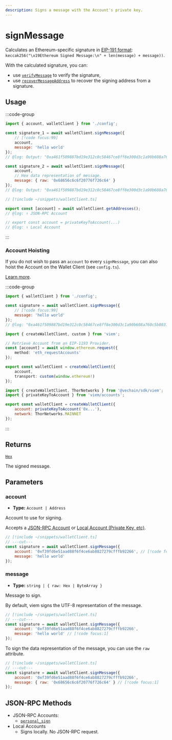 ```yaml
---
description: Signs a message with the Account's private key.
---
```


# signMessage

Calculates an Ethereum-specific signature in [EIP-191 format](https://eips.ethereum.org/EIPS/eip-191): `keccak256("\x19Ethereum Signed Message:\n" + len(message) + message))`.

With the calculated signature, you can:

- use [`verifyMessage`](/docs/utilities/verifyMessage) to verify the signature,
- use [`recoverMessageAddress`](/docs/utilities/recoverMessageAddress) to recover the signing address from a signature.

## Usage

:::code-group

```js twoslash [example.ts]
import { account, walletClient } from './config';

const signature_1 = await walletClient.signMessage({
    // [!code focus:99]
    account,
    message: 'hello world'
});
// @log: Output: "0xa461f509887bd19e312c0c58467ce8ff8e300d3c1a90b608a760c5b80318eaf15fe57c96f9175d6cd4daad4663763baa7e78836e067d0163e9a2ccf2ff753f5b1b"

const signature_2 = await walletClient.signMessage({
    account,
    // Hex data representation of message.
    message: { raw: '0x68656c6c6f20776f726c64' }
});
// @log: Output: "0xa461f509887bd19e312c0c58467ce8ff8e300d3c1a90b608a760c5b80318eaf15fe57c96f9175d6cd4daad4663763baa7e78836e067d0163e9a2ccf2ff753f5b1b"
```

```js twoslash [config.ts] filename="client.ts"
// [!include ~/snippets/walletClient.ts]

export const [account] = await walletClient.getAddresses();
// @log: ↑ JSON-RPC Account

// export const account = privateKeyToAccount(...)
// @log: ↑ Local Account
```

:::

### Account Hoisting

If you do not wish to pass an `account` to every `signMessage`, you can also hoist the Account on the Wallet Client (see `config.ts`).

[Learn more](/docs/clients/wallet#withaccount).

:::code-group

```js twoslash [example.ts]
import { walletClient } from './config';

const signature = await walletClient.signMessage({
    // [!code focus:99]
    message: 'hello world'
});
// @log: "0xa461f509887bd19e312c0c58467ce8ff8e300d3c1a90b608a760c5b80318eaf15fe57c96f9175d6cd4daad4663763baa7e78836e067d0163e9a2ccf2ff753f5b1b"
```

```ts [config.ts (JSON-RPC Account)]
import { createWalletClient, custom } from 'viem';

// Retrieve Account from an EIP-1193 Provider.
const [account] = await window.ethereum.request({
    method: 'eth_requestAccounts'
});

export const walletClient = createWalletClient({
    account,
    transport: custom(window.ethereum!)
});
```

```js twoslash [config.ts (Local Account)] filename="config.ts"
import { createWalletClient, ThorNetworks } from '@vechain/sdk/viem';
import { privateKeyToAccount } from 'viem/accounts';

export const walletClient = createWalletClient({
    account: privateKeyToAccount('0x...'),
    network: ThorNetworks.MAINNET
});
```

:::

## Returns

[`Hex`](/docs/glossary/types#hex)

The signed message.

## Parameters

### account

- **Type:** `Account | Address`

Account to use for signing.

Accepts a [JSON-RPC Account](/docs/clients/wallet#json-rpc-accounts) or [Local Account (Private Key, etc)](/docs/clients/wallet#local-accounts-private-key-mnemonic-etc).

```js twoslash
// [!include ~/snippets/walletClient.ts]
// ---cut---
const signature = await walletClient.signMessage({
    account: '0xf39fd6e51aad88f6f4ce6ab8827279cfffb92266', // [!code focus:1]
    message: 'hello world'
});
```

### message

- **Type:** `string | { raw: Hex | ByteArray }`

Message to sign.

By default, viem signs the UTF-8 representation of the message.

```js twoslash
// [!include ~/snippets/walletClient.ts]
// ---cut---
const signature = await walletClient.signMessage({
    account: '0xf39fd6e51aad88f6f4ce6ab8827279cfffb92266',
    message: 'hello world' // [!code focus:1]
});
```

To sign the data representation of the message, you can use the `raw` attribute.

```js twoslash
// [!include ~/snippets/walletClient.ts]
// ---cut---
const signature = await walletClient.signMessage({
    account: '0xf39fd6e51aad88f6f4ce6ab8827279cfffb92266',
    message: { raw: '0x68656c6c6f20776f726c64' } // [!code focus:1]
});
```

## JSON-RPC Methods

- JSON-RPC Accounts:
    - [`personal_sign`](https://docs.metamask.io/guide/signing-data#personal-sign)
- Local Accounts
    - Signs locally. No JSON-RPC request.
